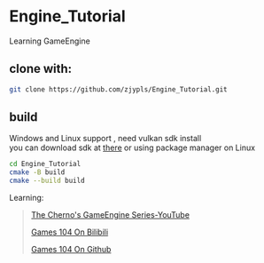 # Engine_Tutorial
Learning GameEngine  
## clone with:  
```sh
git clone https://github.com/zjypls/Engine_Tutorial.git
```
## build 
Windows and Linux support , need vulkan sdk install  
you can download sdk at [there](https://vulkan.lunarg.com/) or using package manager on Linux
```sh
cd Engine_Tutorial
cmake -B build
cmake --build build
```
Learning:  
>[The Cherno's GameEngine Series-YouTube](https://www.youtube.com/playlist?list=PLlrATfBNZ98dC-V-N3m0Go4deliWHPFwT)
>
>[Games 104 On Bilibili](https://www.bilibili.com/video/BV1oU4y1R7Km)
>
>[Games 104 On Github](https://github.com/BoomingTech/Piccolo)
>
